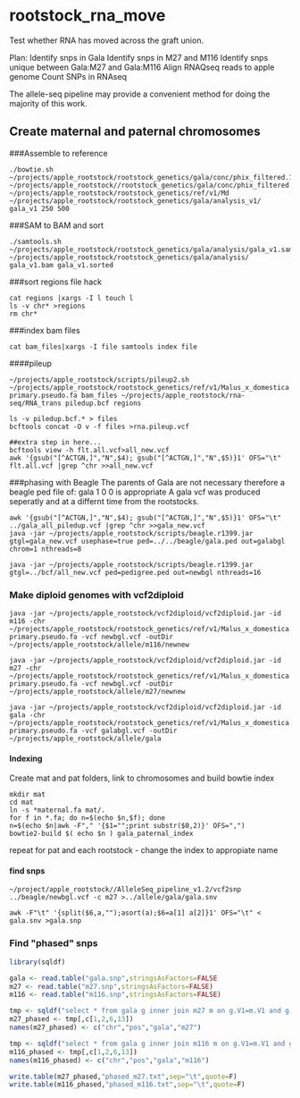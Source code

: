 # rootstock_rna_move

Test whether RNA has moved across the graft union.

Plan:
Identify snps in Gala
Identify snps in M27 and M116 
Identify snps unique between Gala:M27 and Gala:M116
Align RNAQseq reads to apple genome
Count SNPs in RNAseq 

The allele-seq pipeline may provide a convenient method for doing the majority of this work.

## Create maternal and paternal chromosomes 

###Assemble to reference
```shell
./bowtie.sh ~/projects/apple_rootstock/rootstock_genetics/gala/conc/phix_filtered.1  ~/projects/apple_rootstock//rootstock_genetics/gala/conc/phix_filtered.2 ~/projects/apple_rootstock/rootstock_genetics/ref/v1/Md ~/projects/apple_rootstock/rootstock_genetics/gala/analysis_v1/ gala_v1 250 500
```
###SAM to BAM and sort
```shell
./samtools.sh ~/projects/apple_rootstock/rootstock_genetics/gala/analysis/gala_v1.sam ~/projects/apple_rootstock/rootstock_genetics/gala/analysis/ gala_v1.bam gala_v1.sorted
```
###sort regions file hack
```shell
cat regions |xargs -I l touch l
ls -v chr* >regions
rm chr*
```
###index bam files
```shell
cat bam_files|xargs -I file samtools index file
```
####pileup
```shell
~/projects/apple_rootstock/scripts/pileup2.sh ~/projects/apple_rootstock/rootstock_genetics/ref/v1/Malus_x_domestica.v1.0-primary.pseudo.fa bam_files ~/projects/apple_rootstock/rna-seq/RNA_trans piledup.bcf regions

ls -v piledup.bcf.* > files
bcftools concat -O v -f files >rna.pileup.vcf

##extra step in here...
bcftools view -h flt.all.vcf>all_new.vcf
awk '{gsub("[^ACTGN,]","N",$4); gsub("[^ACTGN,]","N",$5)}1' OFS="\t" flt.all.vcf |grep ^chr >>all_new.vcf

```

###phasing with Beagle
The parents of Gala are not necessary therefore a beagle ped file of:
gala 1 0 0 
is appropriate
A gala vcf was produced seperatly and at a differnt time from the rootstocks.
```shell
awk '{gsub("[^ACTGN,]","N",$4); gsub("[^ACTGN,]","N",$5)}1' OFS="\t" ../gala_all_piledup.vcf |grep ^chr >>gala_new.vcf
java -jar ~/projects/apple_rootstock/scripts/beagle.r1399.jar gtgl=gala_new.vcf usephase=true ped=../../beagle/gala.ped out=galabgl chrom=1 nthreads=8

java -jar ~/projects/apple_rootstock/scripts/beagle.r1399.jar gtgl=../bcf/all_new.vcf ped=pedigree.ped out=newbgl nthreads=16

```

### Make diploid genomes with vcf2diploid
```shell
java -jar ~/projects/apple_rootstock/vcf2diploid/vcf2diploid.jar -id m116 -chr ~/projects/apple_rootstock/rootstock_genetics/ref/v1/Malus_x_domestica.v1.0-primary.pseudo.fa -vcf newbgl.vcf -outDir ~/projects/apple_rootstock/allele/m116/newnew

java -jar ~/projects/apple_rootstock/vcf2diploid/vcf2diploid.jar -id m27 -chr ~/projects/apple_rootstock/rootstock_genetics/ref/v1/Malus_x_domestica.v1.0-primary.pseudo.fa -vcf newbgl.vcf -outDir ~/projects/apple_rootstock/allele/m27/newnew

java -jar ~/projects/apple_rootstock/vcf2diploid/vcf2diploid.jar -id gala -chr ~/projects/apple_rootstock/rootstock_genetics/ref/v1/Malus_x_domestica.v1.0-primary.pseudo.fa -vcf galabgl.vcf -outDir ~/projects/apple_rootstock/allele/gala

```

#### Indexing 

Create mat and pat folders, link to chromosomes and build bowtie index
```shell
mkdir mat
cd mat
ln -s *maternal.fa mat/.
for f in *.fa; do n=$(echo $n,$f); done
n=$(echo $n|awk -F"," '{$1="";print substr($0,2)}' OFS=",")
bowtie2-build $( echo $n ) gala_paternal_index
```

repeat for pat and each rootstock - change the index to appropiate name

#### find snps 
```shell
~/project/apple_rootstock//AlleleSeq_pipeline_v1.2/vcf2snp ../beagle/newbgl.vcf -c m27 >../allele/gala/gala.snv

awk -F"\t" '{split($6,a,"");asort(a);$6=a[1] a[2]}1' OFS="\t" < gala.snv >gala.snp
``` 

### Find "phased" snps
```R
library(sqldf)

gala <- read.table("gala.snp",stringsAsFactors=FALSE
m27 <- read.table("m27.snp",stringsAsFactors=FALSE)
m116 <- read.table("m116.snp",stringsAsFactors=FALSE)

tmp <- sqldf("select * from gala g inner join m27 m on g.V1=m.V1 and g.V2=m.V2 and g.V6!=m.V6")
m27_phased <- tmp[,c[1,2,6,13])
names(m27_phased) <- c("chr","pos","gala","m27")

tmp <- sqldf("select * from gala g inner join m116 m on g.V1=m.V1 and g.V2=m.V2 and g.V6!=m.V6")
m116_phased <- tmp[,c[1,2,6,13])
names(m116_phased) <- c("chr","pos","gala","m116")

write.table(m27_phased,"phased_m27.txt",sep="\t",quote=F)
write.table(m116_phased,"phased_m116.txt",sep="\t",quote=F)
```




